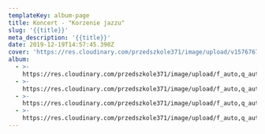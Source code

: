 ```yaml
---
templateKey: album-page
title: Koncert - "Korzenie jazzu"
slug: '{{title}}'
meta_description: '{{title}}'
date: 2019-12-19T14:57:45.390Z
cover: 'https://res.cloudinary.com/przedszkole371/image/upload/v1576767295/Albumy%20zdj%C4%99%C4%87/2019/koncert%20jazz/xaxv3tnqtlwt6ajenccq.jpg'
album:
  - >-
    https://res.cloudinary.com/przedszkole371/image/upload/f_auto,q_auto/c_fill,w_1200/v1576767295/Albumy%20zdj%C4%99%C4%87/2019/koncert%20jazz/xaxv3tnqtlwt6ajenccq.jpg
  - >-
    https://res.cloudinary.com/przedszkole371/image/upload/f_auto,q_auto/c_fill,w_1200/v1576767295/Albumy%20zdj%C4%99%C4%87/2019/koncert%20jazz/g2lw1ur9cwxctiiz34cu.jpg
  - >-
    https://res.cloudinary.com/przedszkole371/image/upload/f_auto,q_auto/c_fill,w_1200/v1576767293/Albumy%20zdj%C4%99%C4%87/2019/koncert%20jazz/psmrywi991zqjsrcxsnp.jpg
  - >-
    https://res.cloudinary.com/przedszkole371/image/upload/f_auto,q_auto/c_fill,w_1200/v1576767292/Albumy%20zdj%C4%99%C4%87/2019/koncert%20jazz/phaxyyfvdjunaliwwjbu.jpg
---
```


